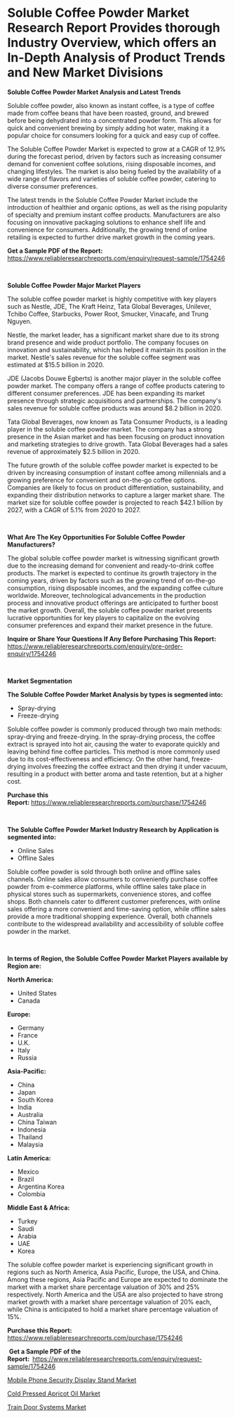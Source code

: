 <p><h1>Soluble Coffee Powder Market Research Report Provides thorough Industry Overview, which offers an In-Depth Analysis of Product Trends and New Market Divisions</h1></p><p><strong>Soluble Coffee Powder Market Analysis and Latest Trends</strong></p>
<p><p>Soluble coffee powder, also known as instant coffee, is a type of coffee made from coffee beans that have been roasted, ground, and brewed before being dehydrated into a concentrated powder form. This allows for quick and convenient brewing by simply adding hot water, making it a popular choice for consumers looking for a quick and easy cup of coffee.</p><p>The Soluble Coffee Powder Market is expected to grow at a CAGR of 12.9% during the forecast period, driven by factors such as increasing consumer demand for convenient coffee solutions, rising disposable incomes, and changing lifestyles. The market is also being fueled by the availability of a wide range of flavors and varieties of soluble coffee powder, catering to diverse consumer preferences.</p><p>The latest trends in the Soluble Coffee Powder Market include the introduction of healthier and organic options, as well as the rising popularity of specialty and premium instant coffee products. Manufacturers are also focusing on innovative packaging solutions to enhance shelf life and convenience for consumers. Additionally, the growing trend of online retailing is expected to further drive market growth in the coming years.</p></p>
<p><strong>Get a Sample PDF of the Report:&nbsp;</strong> <a href="https://www.reliableresearchreports.com/enquiry/request-sample/1754246">https://www.reliableresearchreports.com/enquiry/request-sample/1754246</a></p>
<p>&nbsp;</p>
<p><strong>Soluble Coffee Powder Major Market Players</strong></p>
<p><p>The soluble coffee powder market is highly competitive with key players such as Nestle, JDE, The Kraft Heinz, Tata Global Beverages, Unilever, Tchibo Coffee, Starbucks, Power Root, Smucker, Vinacafe, and Trung Nguyen. </p><p>Nestle, the market leader, has a significant market share due to its strong brand presence and wide product portfolio. The company focuses on innovation and sustainability, which has helped it maintain its position in the market. Nestle's sales revenue for the soluble coffee segment was estimated at $15.5 billion in 2020.</p><p>JDE (Jacobs Douwe Egberts) is another major player in the soluble coffee powder market. The company offers a range of coffee products catering to different consumer preferences. JDE has been expanding its market presence through strategic acquisitions and partnerships. The company's sales revenue for soluble coffee products was around $8.2 billion in 2020.</p><p>Tata Global Beverages, now known as Tata Consumer Products, is a leading player in the soluble coffee powder market. The company has a strong presence in the Asian market and has been focusing on product innovation and marketing strategies to drive growth. Tata Global Beverages had a sales revenue of approximately $2.5 billion in 2020.</p><p>The future growth of the soluble coffee powder market is expected to be driven by increasing consumption of instant coffee among millennials and a growing preference for convenient and on-the-go coffee options. Companies are likely to focus on product differentiation, sustainability, and expanding their distribution networks to capture a larger market share. The market size for soluble coffee powder is projected to reach $42.1 billion by 2027, with a CAGR of 5.1% from 2020 to 2027.</p></p>
<p>&nbsp;</p>
<p><strong>What Are The Key Opportunities For Soluble Coffee Powder Manufacturers?</strong></p>
<p><p>The global soluble coffee powder market is witnessing significant growth due to the increasing demand for convenient and ready-to-drink coffee products. The market is expected to continue its growth trajectory in the coming years, driven by factors such as the growing trend of on-the-go consumption, rising disposable incomes, and the expanding coffee culture worldwide. Moreover, technological advancements in the production process and innovative product offerings are anticipated to further boost the market growth. Overall, the soluble coffee powder market presents lucrative opportunities for key players to capitalize on the evolving consumer preferences and expand their market presence in the future.</p></p>
<p><strong>Inquire or Share Your Questions If Any Before Purchasing This Report:</strong> <a href="https://www.reliableresearchreports.com/enquiry/pre-order-enquiry/1754246">https://www.reliableresearchreports.com/enquiry/pre-order-enquiry/1754246</a></p>
<p>&nbsp;</p>
<p><strong>Market Segmentation</strong></p>
<p><strong>The Soluble Coffee Powder Market Analysis by types is segmented into:</strong></p>
<p><ul><li>Spray-drying</li><li>Freeze-drying</li></ul></p>
<p><p>Soluble coffee powder is commonly produced through two main methods: spray-drying and freeze-drying. In the spray-drying process, the coffee extract is sprayed into hot air, causing the water to evaporate quickly and leaving behind fine coffee particles. This method is more commonly used due to its cost-effectiveness and efficiency. On the other hand, freeze-drying involves freezing the coffee extract and then drying it under vacuum, resulting in a product with better aroma and taste retention, but at a higher cost.</p></p>
<p><strong>Purchase this Report:&nbsp;</strong><a href="https://www.reliableresearchreports.com/purchase/1754246">https://www.reliableresearchreports.com/purchase/1754246</a></p>
<p>&nbsp;</p>
<p><strong>The Soluble Coffee Powder Market Industry Research by Application is segmented into:</strong></p>
<p><ul><li>Online Sales</li><li>Offline Sales</li></ul></p>
<p><p>Soluble coffee powder is sold through both online and offline sales channels. Online sales allow consumers to conveniently purchase coffee powder from e-commerce platforms, while offline sales take place in physical stores such as supermarkets, convenience stores, and coffee shops. Both channels cater to different customer preferences, with online sales offering a more convenient and time-saving option, while offline sales provide a more traditional shopping experience. Overall, both channels contribute to the widespread availability and accessibility of soluble coffee powder in the market.</p></p>
<p>&nbsp;</p>
<p><strong>In terms of Region, the Soluble Coffee Powder Market Players available by Region are:</strong></p>
<p>
    <p> <strong> North America: </strong>
        <ul>
            <li>United States</li>
            <li>Canada</li>
        </ul>
        </p> 
    <p> <strong> Europe: </strong>
        <ul>
            <li>Germany</li>
            <li>France</li>
            <li>U.K.</li>
            <li>Italy</li>
            <li>Russia</li>
        </ul>
        </p> 
    <p> <strong> Asia-Pacific: </strong>
        <ul>
            <li>China</li>
            <li>Japan</li>
            <li>South Korea</li>
            <li>India</li>
            <li>Australia</li>
            <li>China Taiwan</li>
            <li>Indonesia</li>
            <li>Thailand</li>
            <li>Malaysia</li>
        </ul>
        </p> 
    <p> <strong> Latin America: </strong>
        <ul>
            <li>Mexico</li>
            <li>Brazil</li>
            <li>Argentina Korea</li>
            <li>Colombia</li>
        </ul>
        </p> 
    <p> <strong> Middle East & Africa: </strong>
        <ul>
            <li>Turkey</li>
            <li>Saudi</li>
            <li>Arabia</li>
            <li>UAE</li>
            <li>Korea</li>
        </ul>
    </p>
    </p>
<p><p>The soluble coffee powder market is experiencing significant growth in regions such as North America, Asia Pacific, Europe, the USA, and China. Among these regions, Asia Pacific and Europe are expected to dominate the market with a market share percentage valuation of 30% and 25% respectively. North America and the USA are also projected to have strong market growth with a market share percentage valuation of 20% each, while China is anticipated to hold a market share percentage valuation of 15%.</p></p>
<p><strong>Purchase this Report: </strong><a href="https://www.reliableresearchreports.com/purchase/1754246">https://www.reliableresearchreports.com/purchase/1754246</a></p>
<p>&nbsp;<strong>Get a Sample PDF of the Report:&nbsp;&nbsp;</strong><a href="https://www.reliableresearchreports.com/enquiry/request-sample/1754246">https://www.reliableresearchreports.com/enquiry/request-sample/1754246</a></p>
<p><strong></strong></p>
<p><p><a href="https://github.com/edytherolanlouisejk1miz0wig/Market-Research-Report-List-1/blob/main/mobile-phone-security-display-stand-market.md">Mobile Phone Security Display Stand Market</a></p><p><a href="https://github.com/peachesmcdowel1/Market-Research-Report-List-1/blob/main/cold-pressed-apricot-oil-market.md">Cold Pressed Apricot Oil Market</a></p><p><a href="https://sudsy-motorcycle-bbc.notion.site/Train-Door-Systems-Market-Size-Evaluating-its-Market-Trends-Growth-and-Projections-2024-2031-eb78782378e1422a92bc5e4c6e16bb08">Train Door Systems Market</a></p></p>